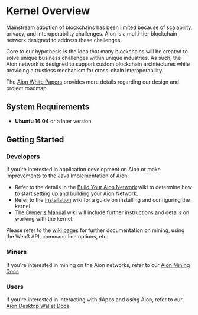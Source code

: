# Kernel Overview

Mainstream adoption of blockchains has been limited because of scalability, privacy, and interoperability challenges. Aion is a multi-tier blockchain network designed to address these challenges.

Core to our hypothesis is the idea that many blockchains will be created to solve unique business challenges within unique industries. As such, the Aion network is designed to support custom blockchain architectures while providing a trustless mechanism for cross-chain interoperability.

The [Aion White Papers](https://aion.network/developers/#whitepapers) provides more details regarding our design and project roadmap.

## System Requirements

- **Ubuntu 16.04** or a later version

## Getting Started

### Developers

If you're interested in application development on Aion or make improvements to the Java Implementation of Aion:

- Refer to the details in the [Build Your Aion Network]() wiki to determine how to start setting up and building your Aion Network.
- Refer to the [Installation](https://github.com/aionnetwork/aion/wiki/Installation) wiki for a guide on installing and configuring the kernel.
- The [Owner's Manual](https://github.com/aionnetwork/aion/wiki/Aion-Owner's-Manual) wiki will include further instructions and details on working with the kernel.

Please refer to the [wiki pages](https://github.com/aionnetwork/aion/wiki) for further documentation on mining, using the Web3 API, command line options, etc.

### Miners

If you're interested in mining on the Aion networks, refer to our [Aion Mining Docs](https://docs.aion.network/docs/aion-mining-overview)

### Users

If you're interested in interacting with dApps and _using_ Aion, refer to our [Aion Desktop Wallet Docs](https://docs.aion.network/docs/aion-desktop-wallet)